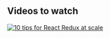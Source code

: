 ## Videos to watch
[![10 tips for React Redux at scale](http://img.youtube.com/vi/NQta2urK3zk/0.jpg)](http://www.youtube.com/watch?v=NQta2urK3zk)
